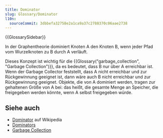 ```yaml
---
title: Dominator
slug: Glossary/Dominator
l10n:
  sourceCommit: 3dbbefa32758e2a1ca9a37c2788370c06aae2738
---
```


{{GlossarySidebar}}

In der Graphentheorie dominiert Knoten A den Knoten B, wenn jeder Pfad vom Wurzelknoten zu B durch A verläuft.

Dieses Konzept ist wichtig für die {{Glossary("garbage_collection", "Garbage Collection")}}, da es bedeutet, dass B nur über A erreichbar ist. Wenn der Garbage Collector feststellt, dass A nicht erreichbar und zur Rückgewinnung geeignet ist, dann wäre auch B nicht erreichbar und zur Rückgewinnung geeignet. Objekte, die von A dominiert werden, tragen zur gehaltenen Größe von A bei: das heißt, die gesamte Menge an Speicher, die freigegeben werden könnte, wenn A selbst freigegeben würde.

## Siehe auch

- [Dominator](<https://en.wikipedia.org/wiki/Dominator_(graph_theory)>) auf Wikipedia
- [Dominators](https://firefox-source-docs.mozilla.org/devtools-user/memory/dominators/index.html)
- [Garbage Collection](/de/docs/Web/JavaScript/Guide/Memory_management#garbage_collection)
